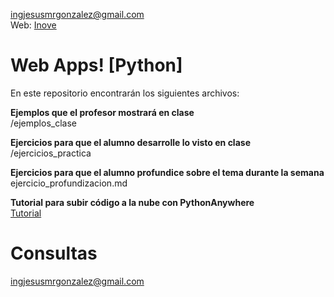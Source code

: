 ingjesusmrgonzalez@gmail.com\
Web: [Inove](http://ifz.com.ar)

# Web Apps! [Python]
En este repositorio encontrarán los siguientes archivos:

__Ejemplos que el profesor mostrará en clase__\
/ejemplos_clase

__Ejercicios para que el alumno desarrolle lo visto en clase__\
/ejercicios_practica

__Ejercicios para que el alumno profundice sobre el tema durante la semana__\
ejercicio_profundizacion.md

__Tutorial para subir código a la nube con PythonAnywhere__\
[Tutorial](https://youtu.be/hwom2AAcvDQ)

# Consultas
ingjesusmrgonzalez@gmail.com

